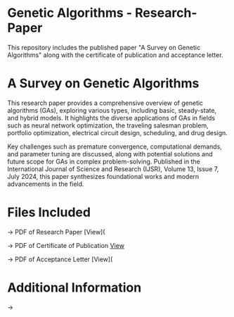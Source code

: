# Genetic Algorithms - Research-Paper
This repository includes the published paper "A Survey on Genetic Algorithms" along with the certificate of publication and acceptance letter.


# A Survey on Genetic Algorithms

This research paper provides a comprehensive overview of genetic algorithms (GAs), exploring various types, including basic, steady-state, and hybrid models. It highlights the diverse applications of GAs in fields such as neural network optimization, the traveling salesman problem, portfolio optimization, electrical circuit design, scheduling, and drug design. 

Key challenges such as premature convergence, computational demands, and parameter tuning are discussed, along with potential solutions and future scope for GAs in complex problem-solving. Published in the International Journal of Science and Research (IJSR), Volume 13, Issue 7, July 2024, this paper synthesizes foundational works and modern advancements in the field.

# Files Included

-> PDF of Research Paper [View](

-> PDF of Certificate of Publication [View](https://github.com/AhanaS07/Genetic-Algorithms---Research-Paper/blob/main/Certificate.pdf)

-> PDF of Acceptance Letter [View](

# Additional Information

-> 
